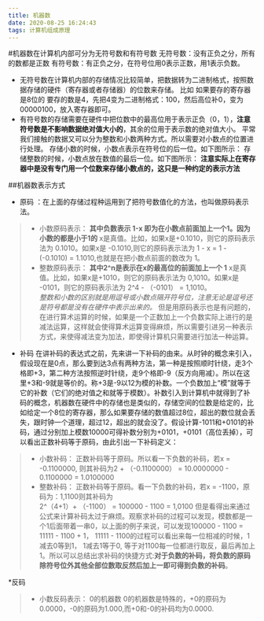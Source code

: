 ```yaml
---
title: 机器数
date: 2020-08-25 16:24:43
tags: 计算机组成原理
---
```

#机器数在计算机内部可分为无符号数和有符号数
无符号数：没有正负之分，所有的数都是正数
有符号数：有正负之分，在符号位用0表示正数，用1表示负数。  

* 无符号数在计算机内部的存储情况比较简单，把数据转为二进制格式，按照数据存储的硬件（寄存器或者存储器）的位数来存储。
比如 如果要存的寄存器是8位的
要存的数是4，先把4变为二进制格式：100，然后高位补0，变为00000100，放入寄存器即可。
* 有符号数的存储需要在硬件中把位数中的最高位用于表示正负（0，1），**注意符号数是不影响数据绝对值大小的**，其余的位用于表示数的绝对值大小。 平常我们接触的数据又可以分为整数和小数两种方式。所以需要对小数点的位置进行处理。
存储小数的时候，小数点表示在符号位的后一位。如下图所示：
存储整数的时候，小数点放在数值的最后一位。如下图所示：
**注意实际上在寄存器中是没有专门用一个位数来存储小数点的，这只是一种约定的表示方法**  
  

##机器数表示方式
* 原码 ：在上面的存储过程种运用到了把符号数值化的方法，也叫做原码表示法。  
>* 小数原码表示：
**其中负数表示 1-x 即为在小数点前面加上一个1。因为小数的都是小于1的**
x是真值。比如，如果x是+0.1010，则它的原码表示法为 0.1010。如果x是 -0.1010,则它的原码表示法为
 >1 - x = 1 - (-0.1010) = 1.1010,也就是在把小数点前面的数改为 1。  
>* 整数原码表示：
**其中2^n是表示在x的最高位的前面加上一个 1**
x是真值。比如，如果x是+1010，则它的原码表示法为 0,1010。如果x是 -0101，则它的原码表示法为 
2^4 - （-0101） = 1,1010。  
*整数和小数的区别就是用逗号或小数点隔开符号位，注意无论是逗号还是符号都是没有在硬件中表示出来的。*
但是用原码表示也是有问题的，在进行算术运算的时候，如果是一个正数加上一个负数实际上进行的是减法运算，这样就会使得算术运算变得麻烦，所以需要引进另一种表示方式，来使得减法变为加法，即使得计算机只需要进行加法一种运算。

* 补码
在讲补码的表达式之前，先来讲一下补码的由来。从时钟的概念来引入，假设现在是0点，那么要到达3点有两种方法，第一种是按照顺时针绕，走3个格即+3，第二种方法按照逆时针绕，走9个格即-9（反方向用减）。所以在这里+3和-9就是等价的。称+3是-9以12为模的补数。一个负数加上“模”就等于它的补数（它们的绝对值之和就等于模数）。补数引入到计算机中就得到了补码的概念，机器数在硬件中的存储也是类似的，存储空间的位数是给定的，比如给定一个8位的寄存器，那么如果要存储的数值超过8位，超出的数位就会丢失，跟时钟一个道理，超过12，超出的就会没了。假设计算-1011和+0101的补码，通过分别加上模数10000可得补数分别为+0101，+0101（高位丢掉），可以看出正数补码等于原码，由此引出一下补码定义：
> * 小数补码：
正数补码等于原码。所以看一下负数的补码，若x = -0.1100000, 则其补码为2 + （-0.1100000） = 10.0000000 - 0.1100000 = 1.0100000
> * 整数补码：
正数补码等于原码。看一下负数的补码，若x = -1100，原码为：1,1100则其补码为                        
2^（4+1）+ （-1100） = 100000 - 1100 = 1,0100
但是看得出来通过公式来计算补码太过于麻烦。观察求补码的过程可以发现，模数都是一个1后面带着一串0，以上面的例子来说，可以发现100000 - 1100 = 11111 - 1100 + 1， 11111 - 1100的过程可以看出来每一位相减的时候，1减去0等到1， 1减去1等于0, 等于对1100每一位都进行取反，最后再加上1。所以可以总结出求补码的快捷方式:**对于负数的补码，将负数的原码除符号位外其他全部位数取反然后加上一即可得到负数的补码**。  
  
*反码
>* 小数反码表示：
0的机器数
0的机器数是特殊的，+0的原码为0.0000，-0的原码为1.000,而+0和-0的补码均为0.0000.
